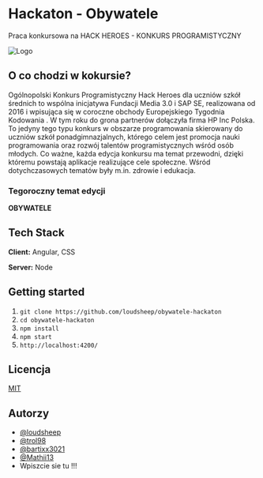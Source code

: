 # Hackaton - Obywatele

Praca konkursowa na HACK HEROES - KONKURS PROGRAMISTYCZNY

![Logo](https://hackheroes.pl/img/rsz_hackheroes_logo.png)

## O co chodzi w kokursie?

Ogólnopolski Konkurs Programistyczny Hack Heroes dla uczniów szkół średnich to wspólna inicjatywa Fundacji Media 3.0 i SAP SE, realizowana od 2016 i wpisująca się w coroczne obchody Europejskiego Tygodnia Kodowania . W tym roku do grona partnerów dołączyła firma HP Inc Polska. To jedyny tego typu konkurs w obszarze programowania skierowany do uczniów szkół ponadgimnazjalnych, którego celem jest promocja nauki programowania oraz rozwój talentów programistycznych wśród osób młodych. Co ważne, każda edycja konkursu ma temat przewodni, dzięki któremu powstają aplikacje realizujące cele społeczne. Wśród dotychczasowych tematów były m.in. zdrowie i edukacja.

### Tegoroczny temat edycji

**OBYWATELE**

## Tech Stack

**Client:** Angular, CSS

**Server:** Node

## Getting started

1. `git clone https://github.com/loudsheep/obywatele-hackaton`
2. `cd obywatele-hackaton`
3. `npm install`
4. `npm start`
5. `http://localhost:4200/`

## Licencja

[MIT](https://choosealicense.com/licenses/mit/)

## Autorzy

- [@loudsheep](https://www.github.com/loudsheep)
- [@trol98](https://www.github.com/trol98/)
- [@bartixx3021](https://www.github.com/bartixx3021/)
- [@Mathii13](https://github.com/Mathii13)
- Wpiszcie sie tu !!!
